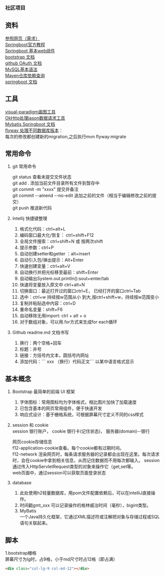 ### 社区项目

## 资料
[参照网页（需求）](https://elasticsearch.cn/explore)  
[Springboot官方教程](https://spring.io/guides)  
[Springboot 基本web组件](https://spring.io/guides/gs/serving-web-content/)  
[bootstrap 文档](https://getbootstrap.com/docs/4.3/getting-started/introduction/)  
[github OAuth 文档](https://developer.github.com/apps/building-github-apps/)  
[MySQL基本语法](http://www.runoob.com/mysql/mysql-tutorial.html)  
[Maven仓库依赖查询](https://mvnrepository.com/)  
[springboot 文档](https://docs.spring.io/spring-boot/docs/current/reference/html/boot-features-sql.html)  

## 工具
[visual-paradigm画图工具](https://online.visual-paradigm.com)  
[OkHttp处理jason数据请求工具](https://square.github.io/okhttp/)  
[Mybatis Springboot 文档](http://www.mybatis.org/spring-boot-starter/mybatis-spring-boot-autoconfigure/)  
[flyway 处理不同数据库版本](https://flywaydb.org/getstarted/why)：  
    每次的修改都创建新的migration,之后执行mvn flyway:migrate  

## 常用命令
1. git 常用命令
    
    git status 查看未提交文件状态      
    git add . 添加当前文件目录所有文件到暂存中      
    git commit -m "xxxx" 提交并备注      
    git commit --amend --no-edit 追加之前的文件（相当于编辑修改之前的提交）    
    git push 推送新代码  
    
    
2. Intellij 快捷键整理
    1. 格式化代码：ctrl+alt+L
    2. 编码窗口最大化/恢复： ctrl+shift+F12
    3. 全局文件搜索：ctrl+shift+N 或 按两次shift
    4. 提示参数：ctrl+P
    5. 自动创建setter和getter ：alt+insert
    6. 自动引入包/弹出提示：Alt+Enter
    7. 快速创建变量：ctrl+alt+V
    8. 自动换行并把光标移至最前：shift+Enter
    9. 自动输出System.out.println():sout+enter/tab
    10. 快速将变量放入原文中 ctrl+alt+N
    11. 切换窗口：最近打开过的窗口ctrl+E， 已经打开的窗口ctrl+Tab
    12. 选中：ctrl+w 持续按w范围从小 到大,按ctrl+shift+w，持续按w范围变小
    13. 复制并粘贴选中内容：ctrl+D
    14. 重命名变量：shift+F6
    15. 自动移除无用import: ctrl + alt + o
    16. 对于数组对象，可以用.for方式来生成for each循环
    
3. Github readme.md 文档书写
    1. 换行：两个空格+回车  
    2. 标题：井号
    3. 链接：方括号内文本，圆括号内网址
    4. 添加代码：\``` xxx （换行）代码正文\``` 以某中语言格式显示
    
## 基本概念
1. Bootstrap 最简单的前端 UI 框架

    1. 字体图标：常用图标均为字体格式，相比图片加快了加载速度
    2. 已包含基本的网页常用组件，便于快速开发
    3. 响应式设计：基于栅格系统，可根据屏幕尺寸定义不同的css样式

2. session 和 cookie  
    session 银行账户， cookie 银行卡(记住状态)， 服务器(domain)--银行    
    
    网页cookie存储信息  
    f12-application-cookie查看。每个cookie都有过期时间。  
    f12-network 渲染网页时，每条请求服务器的记录都会出现在这里。每次请求时，会在cookie中拿到相关信息，从而记住数据而不用每次都输入。
    session 通过传入HttpServletRequest类型的对象来操作它（get,set等。  
    web页面中，通过session可以获取页面登录状态
    
3. database
    1. 此处使用h2轻量数据库，用pom文件配置依赖后，可以在intelliJ直接操作。
    2. 时间戳gmt_xxx 可以记录操作的格林威治时间（毫秒），bigint类型。
    3. MyBatis  
    一个Java持久化框架，它通过XML描述符或注解把对象与存储过程或SQL语句关联起来。 


## 脚本
1.bootstrap栅格  
屏幕尺寸为lg时，占9格，小于md尺寸时占12格（即占满）
```html
<div class="col-lg-9 col-md-12"></div>
```  
